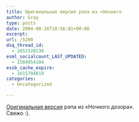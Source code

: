 ```yaml
---
title: Оригинальная версия рэпа из «Ночного
author: Gray
type: posts
date: 2004-08-26T18:56:01+00:00
excerpt:
url: /5200
dsq_thread_id:
  - 2653320230
esml_socialcount_LAST_UPDATED:
  - 1504954104
essb_cache_expire:
  - 1615704019
categories:
  - Uncategorized

---
```








<a href="http://knigoboz.ru/news/news2048.html" target="_blank">Оригинальная версия</a> рэпа из &#171;Ночного дозора&#187;.  
Свежо :).
